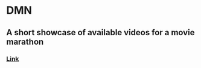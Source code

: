# DMN
## A short showcase of available videos for a movie marathon
### [Link](https://ph0enixkm.github.io/dmn/)
